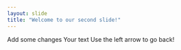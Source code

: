 ```yaml
---
layout: slide
title: "Welcome to our second slide!"
---
```

Add some changes
Your text
Use the left arrow to go back!